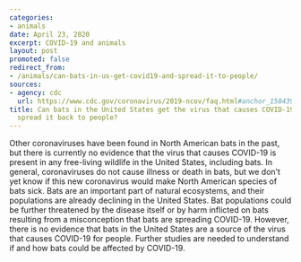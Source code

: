 ```yaml
---
categories:
- animals
date: April 23, 2020
excerpt: COVID-19 and animals
layout: post
promoted: false
redirect_from:
- /animals/can-bats-in-us-get-covid19-and-spread-it-to-people/
sources:
- agency: cdc
  url: https://www.cdc.gov/coronavirus/2019-ncov/faq.html#anchor_1584390773118
title: Can bats in the United States get the virus that causes COVID-19, and can they
  spread it back to people?
---
```


Other coronaviruses have been found in North American bats in the past, but there is currently no evidence that the virus that causes COVID-19 is present in any free-living wildlife in the United States, including bats. In general, coronaviruses do not cause illness or death in bats, but we don’t yet know if this new coronavirus would make North American species of bats sick. Bats are an important part of natural ecosystems, and their populations are already declining in the United States. Bat populations could be further threatened by the disease itself or by harm inflicted on bats resulting from a misconception that bats are spreading COVID-19. However, there is no evidence that bats in the United States are a source of the virus that causes COVID-19 for people. Further studies are needed to understand if and how bats could be affected by COVID-19.